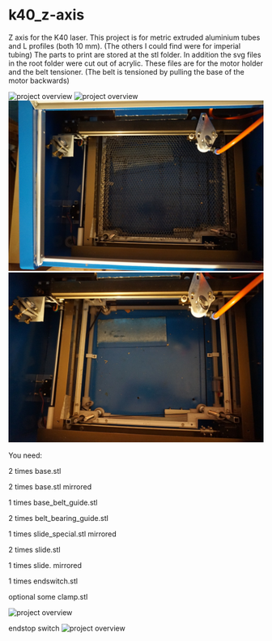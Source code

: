 # k40_z-axis
Z axis for the K40 laser. This project is for metric extruded aluminium tubes and L profiles (both 10 mm). (The others I could find were for imperial tubing)
The parts to print are stored at the stl folder. In addition the svg files in the root folder were cut out of acrylic. These files are for the motor holder and the belt tensioner. (The belt is tensioned by pulling the base of the motor backwards)

![project overview](img/DSC01052.JPG "project overview with honeycomb")
![project overview](img/DSC01050.JPG "motor mount")
![project overview](img/DSC01086.JPG)
![project overview](img/DSC01087.JPG)


You need:

2 times base.stl

2 times base.stl mirrored


1 times base_belt_guide.stl

2 times belt_bearing_guide.stl


1 times slide_special.stl mirrored

2 times slide.stl

1 times slide. mirrored


1 times endswitch.stl

optional some clamp.stl

![project overview](img/DSC01048.JPG "project overview")


endstop switch
![project overview](img/DSC01051.JPG "endstop switch")
